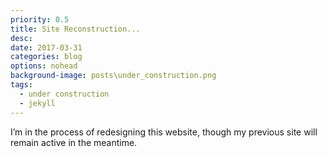 ```yaml
---
priority: 0.5
title: Site Reconstruction...
desc:
date: 2017-03-31
categories: blog
options: nohead
background-image: posts\under_construction.png
tags:
  - under construction
  - jekyll
---
```


I&rsquo;m in the process of redesigning this website, though my previous site will remain active in the meantime.
